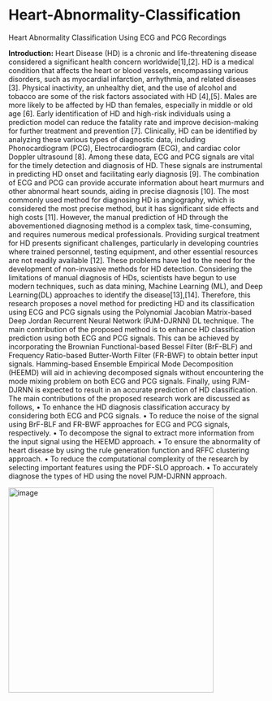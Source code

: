 # Heart-Abnormality-Classification
Heart Abnormality Classification Using ECG and PCG Recordings 



**Introduction:** Heart Disease (HD) is a chronic and life-threatening disease considered a significant health concern worldwide[1],[2]. HD is a medical condition that affects the heart or blood vessels, encompassing various disorders, such as myocardial infarction, arrhythmia, and related diseases [3]. Physical inactivity, an unhealthy diet, and the use of alcohol and tobacco are some of the risk factors associated with HD [4],[5]. Males are more likely to be affected by HD than females, especially in middle or old age [6]. Early identification of HD and high-risk individuals using a prediction model can reduce the fatality rate and improve decision-making for further treatment and prevention [7]. Clinically, HD can be identified by analyzing these various types of diagnostic data, including Phonocardiogram (PCG), Electrocardiogram (ECG), and cardiac color Doppler ultrasound [8]. Among these data, ECG and PCG signals are vital for the timely detection and diagnosis of HD. These signals are instrumental in predicting HD onset and facilitating early diagnosis [9]. The combination of ECG and PCG can provide accurate information about heart murmurs and other abnormal heart sounds, aiding in precise diagnosis [10]. The most commonly used method for diagnosing HD is angiography, which is considered the most precise method, but it has significant side effects and high costs [11]. However, the manual prediction of HD through the abovementioned diagnosing method is a complex task, time-consuming, and requires numerous medical professionals. Providing surgical treatment for HD presents significant challenges, particularly in developing countries where trained personnel, testing equipment, and other essential resources are not readily available [12]. These problems have led to the need for the development of non-invasive methods for HD detection. Considering the limitations of manual diagnosis of HDs, scientists have begun to use modern techniques, such as data mining, Machine Learning (ML), and Deep Learning(DL) approaches to identify the disease[13],[14]. Therefore, this research proposes a novel method for predicting HD and its classification using ECG and PCG signals using the Polynomial Jacobian Matrix-based Deep Jordan Recurrent Neural Network (PJM-DJRNN) DL technique. The main contribution of the proposed method is to enhance HD classification prediction using both ECG and PCG signals. This can be achieved by incorporating the Brownian Functional-based Bessel Filter (BrF-BLF) and Frequency Ratio-based Butter-Worth Filter (FR-BWF) to obtain better input signals. Hamming-based Ensemble Empirical Mode Decomposition (HEEMD) will aid in achieving decomposed signals without encountering the mode mixing problem on both ECG and PCG signals. Finally, using PJM-DJRNN is expected to result in an accurate prediction of HD classification. The main contributions of the proposed research work are discussed as follows,
• To enhance the HD diagnosis classification accuracy
by considering both ECG and PCG signals.
• To reduce the noise of the signal using BrF-BLF and
FR-BWF approaches for ECG and PCG signals, respectively.
• To decompose the signal to extract more information
from the input signal using the HEEMD approach.
• To ensure the abnormality of heart disease by using
the rule generation function and RFFC clustering approach.
• To reduce the computational complexity of the research
by selecting important features using the PDF-SLO approach.
• To accurately diagnose the types of HD using the
novel PJM-DJRNN approach.



<img width="404" alt="image" src="https://github.com/user-attachments/assets/752d5ed1-675e-438b-961d-659be0561a51" />




